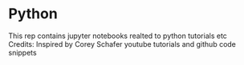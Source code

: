 # Python
This rep contains jupyter notebooks realted to python tutorials etc <br>
Credits: Inspired by Corey Schafer youtube tutorials and github code snippets
